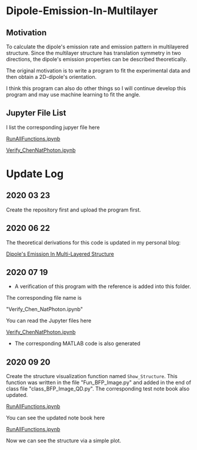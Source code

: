 # Dipole-Emission-In-Multilayer

## Motivation

To calculate the dipole's emission rate and emission pattern in multilayered structure. Since the multilayer structure has translation symmetry in two directions, the dipole's emission properties can be described theoretically. 

The original motivation is to write a program to fit the experimental data and then obtain a 2D-dipole's orientation.

I think this program can also do other things so I will continue develop this program and may use machine learning to fit the angle.

## Jupyter File List

I list the corresponding jupyer file here

[RunAllFunctions.ipynb](https://nbviewer.jupyter.org/github/knifelees3/DipoleEmissionInSymmetricStructure/blob/master/02-Dipole-In-Multilayer/PythonProgram/RunAllFunctions.ipynb)

[Verify_ChenNatPhoton.ipynb](https://nbviewer.jupyter.org/github/knifelees3/DipoleEmissionInSymmetricStructure/blob/master/02-Dipole-In-Multilayer/PythonProgram/Verify_ChenNatPhoton.ipynb)

# Update Log

## 2020 03 23 

Create the repository first and upload the program first.

## 2020 06 22

The theoretical derivations for this code is updated in my personal blog:

[Dipole's Emission In Multi-Layered Structure](https://knifelees3.github.io/2020/06/22/A_En_DipoleInMultiLayerCartesian/#Relations-of-amplitudes-in-different-layers)

## 2020 07 19

* A verification of this program with the reference is added into this folder.

The corresponding file name is 

"Verify_Chen_NatPhoton.ipynb"

You can read the Jupyter files here

[Verify_ChenNatPhoton.ipynb](https://nbviewer.jupyter.org/github/knifelees3/DipoleEmissionInSymmetricStructure/blob/master/02-Dipole-In-Multilayer/PythonProgram/Verify_ChenNatPhoton.ipynb)

* The corresponding MATLAB code is also generated

## 2020 09 20

Create the structure visualization function named `Show_Structure`. This function was written in the file "Fun_BFP_Image.py" and added in the end of class file "class_BFP_Image_QD.py". The corresponding test note book also updated.

[RunAllFunctions.ipynb](https://nbviewer.jupyter.org/github/knifelees3/DipoleEmissionInSymmetricStructure/blob/master/02-Dipole-In-Multilayer/PythonProgram/RunAllFunctions.ipynb)

You can see the updated note book here

[RunAllFunctions.ipynb](https://nbviewer.jupyter.org/github/knifelees3/DipoleEmissionInSymmetricStructure/blob/master/02-Dipole-In-Multilayer/PythonProgram/RunAllFunctions.ipynb)

Now we can see the structure via a simple plot.